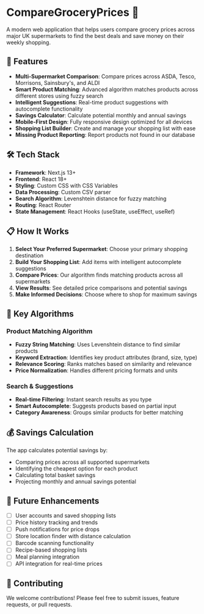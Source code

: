 # CompareGroceryPrices 🛒

A modern web application that helps users compare grocery prices across major UK supermarkets to find the best deals and save money on their weekly shopping.

## 🌟 Features

- **Multi-Supermarket Comparison**: Compare prices across ASDA, Tesco, Morrisons, Sainsbury's, and ALDI
- **Smart Product Matching**: Advanced algorithm matches products across different stores using fuzzy search
- **Intelligent Suggestions**: Real-time product suggestions with autocomplete functionality
- **Savings Calculator**: Calculate potential monthly and annual savings
- **Mobile-First Design**: Fully responsive design optimized for all devices
- **Shopping List Builder**: Create and manage your shopping list with ease
- **Missing Product Reporting**: Report products not found in our database


## 🛠️ Tech Stack

- **Framework**: Next.js 13+
- **Frontend**: React 18+
- **Styling**: Custom CSS with CSS Variables
- **Data Processing**: Custom CSV parser
- **Search Algorithm**: Levenshtein distance for fuzzy matching
- **Routing**: React Router
- **State Management**: React Hooks (useState, useEffect, useRef)

## 📋 How It Works

1. **Select Your Preferred Supermarket**: Choose your primary shopping destination
2. **Build Your Shopping List**: Add items with intelligent autocomplete suggestions
3. **Compare Prices**: Our algorithm finds matching products across all supermarkets
4. **View Results**: See detailed price comparisons and potential savings
5. **Make Informed Decisions**: Choose where to shop for maximum savings


## 🧮 Key Algorithms

### Product Matching Algorithm
- **Fuzzy String Matching**: Uses Levenshtein distance to find similar products
- **Keyword Extraction**: Identifies key product attributes (brand, size, type)
- **Relevance Scoring**: Ranks matches based on similarity and relevance
- **Price Normalization**: Handles different pricing formats and units

### Search & Suggestions
- **Real-time Filtering**: Instant search results as you type
- **Smart Autocomplete**: Suggests products based on partial input
- **Category Awareness**: Groups similar products for better matching

## 💰 Savings Calculation

The app calculates potential savings by:
- Comparing prices across all supported supermarkets
- Identifying the cheapest option for each product
- Calculating total basket savings
- Projecting monthly and annual savings potential



## 🔮 Future Enhancements

- [ ] User accounts and saved shopping lists
- [ ] Price history tracking and trends
- [ ] Push notifications for price drops
- [ ] Store location finder with distance calculation
- [ ] Barcode scanning functionality
- [ ] Recipe-based shopping lists
- [ ] Meal planning integration
- [ ] API integration for real-time prices

## 🤝 Contributing

We welcome contributions! Please feel free to submit issues, feature requests, or pull requests.

